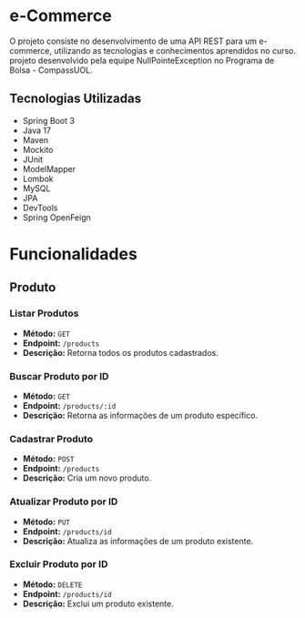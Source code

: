 # e-Commerce

O projeto consiste no desenvolvimento de uma API REST para um e-commerce, utilizando as
tecnologias e conhecimentos aprendidos no curso. projeto desenvolvido pela equipe NullPointeException no Programa de Bolsa - CompassUOL.

## Tecnologias Utilizadas

- Spring Boot 3
- Java 17
- Maven
- Mockito
- JUnit
- ModelMapper
- Lombok
- MySQL
- JPA
- DevTools
- Spring OpenFeign

# Funcionalidades

## Produto

### Listar Produtos

- **Método:** `GET`
- **Endpoint:** `/products`
- **Descrição:** Retorna todos os produtos cadastrados.

### Buscar Produto por ID

- **Método:** `GET`
- **Endpoint:** `/products/:id`
- **Descrição:** Retorna as informações de um produto específico.

### Cadastrar Produto

- **Método:** `POST`
- **Endpoint:** `/products`
- **Descrição:** Cria um novo produto.

### Atualizar Produto por ID

- **Método:** `PUT`
- **Endpoint:** `/products/id`
- **Descrição:** Atualiza as informações de um produto existente.

### Excluir Produto por ID

- **Método:** `DELETE`
- **Endpoint:** `/products/id`
- **Descrição:** Exclui um produto existente.
